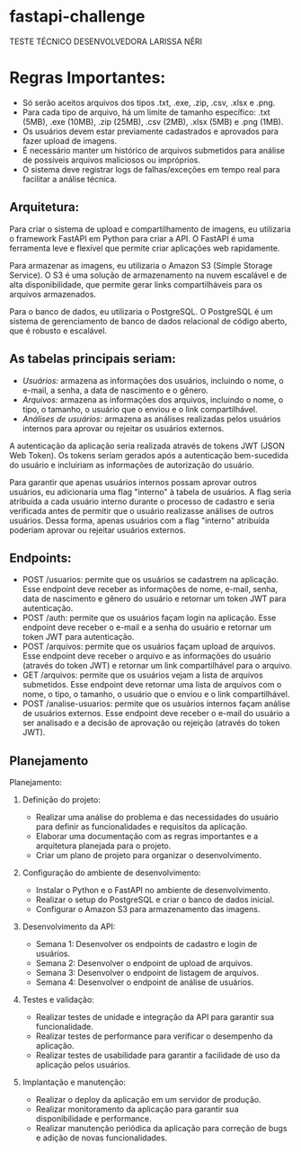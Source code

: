 # fastapi-challenge

TESTE TÉCNICO DESENVOLVEDORA LARISSA NÉRI

# Regras Importantes:

-   Só serão aceitos arquivos dos tipos .txt, .exe, .zip, .csv, .xlsx e .png.
-   Para cada tipo de arquivo, há um limite de tamanho específico: .txt (5MB), .exe (10MB), .zip (25MB), .csv (2MB), .xlsx (5MB) e .png (1MB).
-   Os usuários devem estar previamente cadastrados e aprovados para fazer upload de imagens.
-   É necessário manter um histórico de arquivos submetidos para análise de possíveis arquivos maliciosos ou impróprios.
-   O sistema deve registrar logs de falhas/exceções em tempo real para facilitar a análise técnica.

## Arquitetura:

Para criar o sistema de upload e compartilhamento de imagens, eu utilizaria o framework FastAPI em Python para criar a API. O FastAPI é uma ferramenta leve e flexível que permite criar aplicações web rapidamente.

Para armazenar as imagens, eu utilizaria o Amazon S3 (Simple Storage Service). O S3 é uma solução de armazenamento na nuvem escalável e de alta disponibilidade, que permite gerar links compartilháveis para os arquivos armazenados.

Para o banco de dados, eu utilizaria o PostgreSQL. O PostgreSQL é um sistema de gerenciamento de banco de dados relacional de código aberto, que é robusto e escalável.

## As tabelas principais seriam:

-   *Usuários:* armazena as informações dos usuários, incluindo o nome, o e-mail, a senha, a data de nascimento e o gênero.
-   *Arquivos:* armazena as informações dos arquivos, incluindo o nome, o tipo, o tamanho, o usuário que o enviou e o link compartilhável.
-   *Análises de usuários:* armazena as análises realizadas pelos usuários internos para aprovar ou rejeitar os usuários externos.

A autenticação da aplicação seria realizada através de tokens JWT (JSON Web Token). Os tokens seriam gerados após a autenticação bem-sucedida do usuário e incluiriam as informações de autorização do usuário.

Para garantir que apenas usuários internos possam aprovar outros usuários, eu adicionaria uma flag "interno" à tabela de usuários. A flag seria atribuída a cada usuário interno durante o processo de cadastro e seria verificada antes de permitir que o usuário realizasse análises de outros usuários. Dessa forma, apenas usuários com a flag "interno" atribuída poderiam aprovar ou rejeitar usuários externos.

## Endpoints:

-   POST /usuarios: permite que os usuários se cadastrem na aplicação. Esse endpoint deve receber as informações de nome, e-mail, senha, data de nascimento e gênero do usuário e retornar um token JWT para autenticação.
-   POST /auth: permite que os usuários façam login na aplicação. Esse endpoint deve receber o e-mail e a senha do usuário e retornar um token JWT para autenticação.
-   POST /arquivos: permite que os usuários façam upload de arquivos. Esse endpoint deve receber o arquivo e as informações do usuário (através do token JWT) e retornar um link compartilhável para o arquivo.
-   GET /arquivos: permite que os usuários vejam a lista de arquivos submetidos. Esse endpoint deve retornar uma lista de arquivos com o nome, o tipo, o tamanho, o usuário que o enviou e o link compartilhável.
-   POST /analise-usuarios: permite que os usuários internos façam análise de usuários externos. Esse endpoint deve receber o e-mail do usuário a ser analisado e a decisão de aprovação ou rejeição (através do token JWT).

## Planejamento
Planejamento:

1.  Definição do projeto:
    
    -   Realizar uma análise do problema e das necessidades do usuário para definir as funcionalidades e requisitos da aplicação.
    -   Elaborar uma documentação com as regras importantes e a arquitetura planejada para o projeto.
    -   Criar um plano de projeto para organizar o desenvolvimento.
2.  Configuração do ambiente de desenvolvimento:
    
    -   Instalar o Python e o FastAPI no ambiente de desenvolvimento.
    -   Realizar o setup do PostgreSQL e criar o banco de dados inicial.
    -   Configurar o Amazon S3 para armazenamento das imagens.
3.  Desenvolvimento da API:
    
    -   Semana 1: Desenvolver os endpoints de cadastro e login de usuários.
    -   Semana 2: Desenvolver o endpoint de upload de arquivos.
    -   Semana 3: Desenvolver o endpoint de listagem de arquivos.
    -   Semana 4: Desenvolver o endpoint de análise de usuários.
4.  Testes e validação:
    
    -   Realizar testes de unidade e integração da API para garantir sua funcionalidade.
    -   Realizar testes de performance para verificar o desempenho da aplicação.
    -   Realizar testes de usabilidade para garantir a facilidade de uso da aplicação pelos usuários.
5.  Implantação e manutenção:
    
    -   Realizar o deploy da aplicação em um servidor de produção.
    -   Realizar monitoramento da aplicação para garantir sua disponibilidade e performance.
    -   Realizar manutenção periódica da aplicação para correção de bugs e adição de novas funcionalidades.
